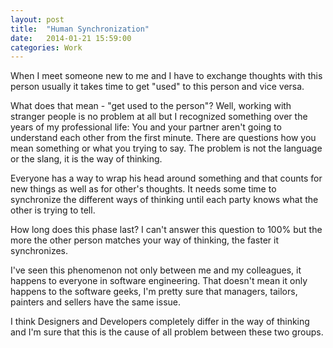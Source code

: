 ```yaml
---
layout: post
title:  "Human Synchronization"
date:   2014-01-21 15:59:00
categories: Work
---
```

When I meet someone new to me and I have to exchange thoughts with this person usually it takes time to get "used" to this person and vice versa.

What does that mean - "get used to the person"? Well, working with stranger people is no problem at all but I recognized something over the years of my professional life: You and your partner aren't going to understand each other from the first minute. There are questions how you mean something or what you trying to say. The problem is not the language or the slang, it is the way of thinking.

Everyone has a way to wrap his head around something and that counts for new things as well as for other's thoughts. It needs some time to synchronize the different ways of thinking until each party knows what the other is trying to tell.

How long does this phase last? I can't answer this question to 100% but the more the other person matches your way of thinking, the faster it synchronizes.

I've seen this phenomenon not only between me and my colleagues, it happens to everyone in software engineering. That doesn't mean it only happens to the software geeks, I'm pretty sure that managers, tailors, painters and sellers have the same issue.

I think Designers and Developers completely differ in the way of thinking and I'm sure that this is the cause of all problem between these two groups.
